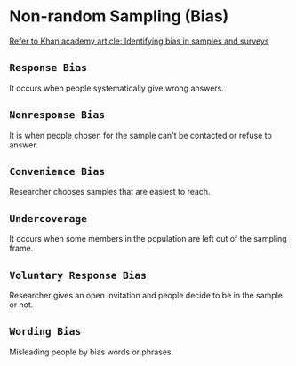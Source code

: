 # Non-random Sampling (Bias)
[Refer to Khan academy article: Identifying bias in samples and surveys](https://www.khanacademy.org/math/ap-statistics/gathering-data-ap/modal/a/identifying-bias-in-samples-and-surveys)


## `Response Bias`
It occurs when people systematically give wrong answers.

## `Nonresponse Bias`
It is when people chosen for the sample can't be contacted or refuse to answer. 

## `Convenience Bias`
Researcher chooses samples that are easiest to reach.

## `Undercoverage`
It occurs when some members in the population are left out of the sampling frame.

## `Voluntary Response Bias`
Researcher gives an open invitation and people decide to be in the sample or not.

## `Wording Bias`
Misleading people by bias words or phrases.
